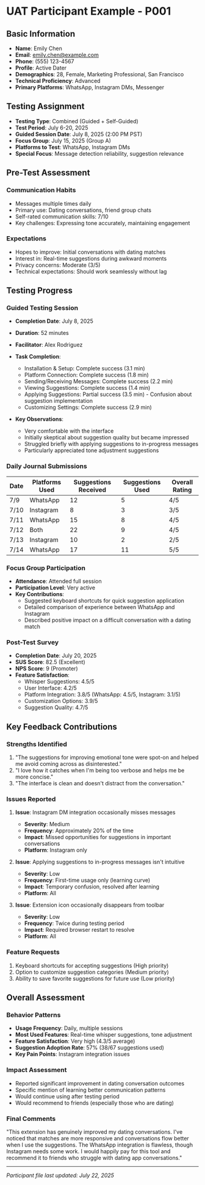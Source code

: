 # UAT Participant Example - P001

## Basic Information

- **Name**: Emily Chen
- **Email**: <emily.chen@example.com>
- **Phone**: (555) 123-4567
- **Profile**: Active Dater
- **Demographics**: 28, Female, Marketing Professional, San Francisco
- **Technical Proficiency**: Advanced
- **Primary Platforms**: WhatsApp, Instagram DMs, Messenger

## Testing Assignment

- **Testing Type**: Combined (Guided + Self-Guided)
- **Test Period**: July 6-20, 2025
- **Guided Session Date**: July 8, 2025 (2:00 PM PST)
- **Focus Group**: July 15, 2025 (Group A)
- **Platforms to Test**: WhatsApp, Instagram DMs
- **Special Focus**: Message detection reliability, suggestion relevance

## Pre-Test Assessment

### Communication Habits

- Messages multiple times daily
- Primary use: Dating conversations, friend group chats
- Self-rated communication skills: 7/10
- Key challenges: Expressing tone accurately, maintaining engagement

### Expectations

- Hopes to improve: Initial conversations with dating matches
- Interest in: Real-time suggestions during awkward moments
- Privacy concerns: Moderate (3/5)
- Technical expectations: Should work seamlessly without lag

## Testing Progress

### Guided Testing Session

- **Completion Date**: July 8, 2025
- **Duration**: 52 minutes
- **Facilitator**: Alex Rodriguez
- **Task Completion**:
  - Installation & Setup: Complete success (3.1 min)
  - Platform Connection: Complete success (1.8 min)
  - Sending/Receiving Messages: Complete success (2.2 min)
  - Viewing Suggestions: Complete success (1.4 min)
  - Applying Suggestions: Partial success (3.5 min) - Confusion about suggestion implementation
  - Customizing Settings: Complete success (2.9 min)

- **Key Observations**:
  - Very comfortable with the interface
  - Initially skeptical about suggestion quality but became impressed
  - Struggled briefly with applying suggestions to in-progress messages
  - Particularly appreciated tone adjustment suggestions

### Daily Journal Submissions

| Date | Platforms Used | Suggestions Received | Suggestions Used | Overall Rating |
|------|----------------|----------------------|------------------|----------------|
| 7/9  | WhatsApp       | 12                   | 5                | 4/5            |
| 7/10 | Instagram      | 8                    | 3                | 3/5            |
| 7/11 | WhatsApp       | 15                   | 8                | 4/5            |
| 7/12 | Both           | 22                   | 9                | 4/5            |
| 7/13 | Instagram      | 10                   | 2                | 2/5            |
| 7/14 | WhatsApp       | 17                   | 11               | 5/5            |

### Focus Group Participation

- **Attendance**: Attended full session
- **Participation Level**: Very active
- **Key Contributions**:
  - Suggested keyboard shortcuts for quick suggestion application
  - Detailed comparison of experience between WhatsApp and Instagram
  - Described positive impact on a difficult conversation with a dating match

### Post-Test Survey

- **Completion Date**: July 20, 2025
- **SUS Score**: 82.5 (Excellent)
- **NPS Score**: 9 (Promoter)
- **Feature Satisfaction**:
  - Whisper Suggestions: 4.5/5
  - User Interface: 4.2/5
  - Platform Integration: 3.8/5 (WhatsApp: 4.5/5, Instagram: 3.1/5)
  - Customization Options: 3.9/5
  - Suggestion Quality: 4.7/5

## Key Feedback Contributions

### Strengths Identified

1. "The suggestions for improving emotional tone were spot-on and helped me avoid coming across as disinterested."
2. "I love how it catches when I'm being too verbose and helps me be more concise."
3. "The interface is clean and doesn't distract from the conversation."

### Issues Reported

1. **Issue**: Instagram DM integration occasionally misses messages
   - **Severity**: Medium
   - **Frequency**: Approximately 20% of the time
   - **Impact**: Missed opportunities for suggestions in important conversations
   - **Platform**: Instagram only

2. **Issue**: Applying suggestions to in-progress messages isn't intuitive
   - **Severity**: Low
   - **Frequency**: First-time usage only (learning curve)
   - **Impact**: Temporary confusion, resolved after learning
   - **Platform**: All

3. **Issue**: Extension icon occasionally disappears from toolbar
   - **Severity**: Low
   - **Frequency**: Twice during testing period
   - **Impact**: Required browser restart to resolve
   - **Platform**: All

### Feature Requests

1. Keyboard shortcuts for accepting suggestions (High priority)
2. Option to customize suggestion categories (Medium priority)
3. Ability to save favorite suggestions for future use (Low priority)

## Overall Assessment

### Behavior Patterns

- **Usage Frequency**: Daily, multiple sessions
- **Most Used Features**: Real-time whisper suggestions, tone adjustment
- **Feature Satisfaction**: Very high (4.3/5 average)
- **Suggestion Adoption Rate**: 57% (38/67 suggestions used)
- **Key Pain Points**: Instagram integration issues

### Impact Assessment

- Reported significant improvement in dating conversation outcomes
- Specific mention of learning better communication patterns
- Would continue using after testing period
- Would recommend to friends (especially those who are dating)

### Final Comments

"This extension has genuinely improved my dating conversations. I've noticed that matches are more responsive and conversations flow better when I use the suggestions. The WhatsApp integration is flawless, though Instagram needs some work. I would happily pay for this tool and recommend it to friends who struggle with dating app conversations."

---

*Participant file last updated: July 22, 2025*

